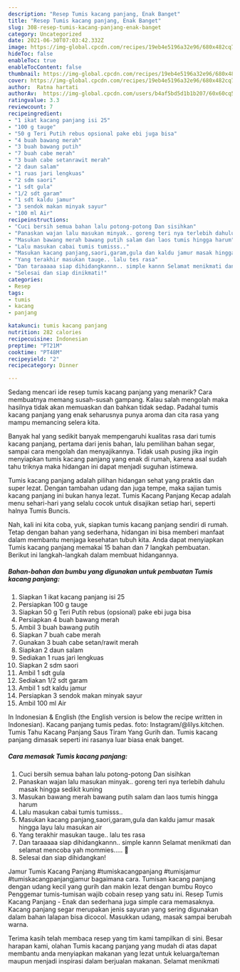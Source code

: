 ```yaml
---
description: "Resep Tumis kacang panjang, Enak Banget"
title: "Resep Tumis kacang panjang, Enak Banget"
slug: 308-resep-tumis-kacang-panjang-enak-banget
category: Uncategorized
date: 2021-06-30T07:03:42.332Z
image: https://img-global.cpcdn.com/recipes/19eb4e5196a32e96/680x482cq70/tumis-kacang-panjang-foto-resep-utama.jpg
hideToc: false
enableToc: true
enableTocContent: false
thumbnail: https://img-global.cpcdn.com/recipes/19eb4e5196a32e96/680x482cq70/tumis-kacang-panjang-foto-resep-utama.jpg
cover: https://img-global.cpcdn.com/recipes/19eb4e5196a32e96/680x482cq70/tumis-kacang-panjang-foto-resep-utama.jpg
author:  Ratna hartati
authorAv:  https://img-global.cpcdn.com/users/b4af5bd5d1b1b207/60x60cq50/avatar.jpg
ratingvalue: 3.3
reviewcount: 7
recipeingredient:
- "1 ikat kacang panjang isi 25"
- "100 g tauge"
- "50 g Teri Putih rebus opsional pake ebi juga bisa"
- "4 buah bawang merah"
- "3 buah bawang putih"
- "7 buah cabe merah"
- "3 buah cabe setanrawit merah"
- "2 daun salam"
- "1 ruas jari lengkuas"
- "2 sdm saori"
- "1 sdt gula"
- "1/2 sdt garam"
- "1 sdt kaldu jamur"
- "3 sendok makan minyak sayur"
- "100 ml Air"
recipeinstructions:
- "Cuci bersih semua bahan lalu potong-potong Dan sisihkan"
- "Panaskan wajan lalu masukan minyak.. goreng teri nya terlebih dahulu masak hingga sedikit kuning"
- "Masukan bawang merah bawang putih salam dan laos tumis hingga harum"
- "Lalu masukan cabai tumis tumisss.."
- "Masukan kacang panjang,saori,garam,gula dan kaldu jamur masak hingga layu lalu masukan air"
- "Yang terakhir masukan tauge.. lalu tes rasa"
- "Dan taraaaaa siap dihidangkannn.. simple kannn Selamat menikmati dan selamat mencoba yah mommies..... 🥰"
- "Selesai dan siap dinikmati!"
categories:
- Resep
tags:
- tumis
- kacang
- panjang

katakunci: tumis kacang panjang 
nutrition: 282 calories
recipecuisine: Indonesian
preptime: "PT21M"
cooktime: "PT48M"
recipeyield: "2"
recipecategory: Dinner

---
```



Sedang mencari ide resep tumis kacang panjang yang menarik? Cara membuatnya memang susah-susah gampang. Kalau salah mengolah maka hasilnya tidak akan memuaskan dan bahkan tidak sedap. Padahal tumis kacang panjang yang enak seharusnya punya aroma dan cita rasa yang mampu memancing selera kita.


Banyak hal yang sedikit banyak mempengaruhi kualitas rasa dari tumis kacang panjang, pertama dari jenis bahan, lalu pemilihan bahan segar, sampai cara mengolah dan menyajikannya. Tidak usah pusing jika ingin menyiapkan tumis kacang panjang yang enak di rumah, karena asal sudah tahu triknya maka hidangan ini dapat menjadi suguhan istimewa.

Tumis kacang panjang adalah pilihan hidangan sehat yang praktis dan super lezat. Dengan tambahan udang dan juga tempe, maka sajian tumis kacang panjang ini bukan hanya lezat. Tumis Kacang Panjang Kecap adalah menu sehari-hari yang selalu cocok untuk disajikan setiap hari, seperti halnya Tumis Buncis.


Nah, kali ini kita coba, yuk, siapkan tumis kacang panjang sendiri di rumah. Tetap dengan bahan yang sederhana, hidangan ini bisa memberi manfaat dalam membantu menjaga kesehatan tubuh kita. Anda dapat menyiapkan Tumis kacang panjang memakai 15 bahan dan 7 langkah pembuatan. Berikut ini langkah-langkah dalam membuat hidangannya.

<!--inarticleads1-->

##### Bahan-bahan dan bumbu yang digunakan untuk pembuatan Tumis kacang panjang:

1. Siapkan 1 ikat kacang panjang isi 25
1. Persiapkan 100 g tauge
1. Siapkan 50 g Teri Putih rebus (opsional) pake ebi juga bisa
1. Persiapkan 4 buah bawang merah
1. Ambil 3 buah bawang putih
1. Siapkan 7 buah cabe merah
1. Gunakan 3 buah cabe setan/rawit merah
1. Siapkan 2 daun salam
1. Sediakan 1 ruas jari lengkuas
1. Siapkan 2 sdm saori
1. Ambil 1 sdt gula
1. Sediakan 1/2 sdt garam
1. Ambil 1 sdt kaldu jamur
1. Persiapkan 3 sendok makan minyak sayur
1. Ambil 100 ml Air


In Indonesian &amp; English (the English version is below the recipe written in Indonesian). Kacang panjang tumis pedas. foto: Instagram/@lilys.kitchen. Tumis Tahu Kacang Panjang Saus Tiram Yang Gurih dan. Tumis kacang panjang dimasak seperti ini rasanya luar biasa enak banget. 

<!--inarticleads2-->

##### Cara memasak Tumis kacang panjang:

1. Cuci bersih semua bahan lalu potong-potong Dan sisihkan
1. Panaskan wajan lalu masukan minyak.. goreng teri nya terlebih dahulu masak hingga sedikit kuning
1. Masukan bawang merah bawang putih salam dan laos tumis hingga harum
1. Lalu masukan cabai tumis tumisss..
1. Masukan kacang panjang,saori,garam,gula dan kaldu jamur masak hingga layu lalu masukan air
1. Yang terakhir masukan tauge.. lalu tes rasa
1. Dan taraaaaa siap dihidangkannn.. simple kannn Selamat menikmati dan selamat mencoba yah mommies..... 🥰
1. Selesai dan siap dihidangkan!

Jamur Tumis Kacang Panjang #tumiskacangpanjang #tumisjamur #tumiskacangpanjangjamur bagaimana cara. Tumisan kacang panjang dengan udang kecil yang gurih dan makin lezat dengan bumbu Royco Penggemar tumis-tumisan wajib cobain resep yang satu ini. Resep Tumis Kacang Panjang - Enak dan sederhana juga simple cara memasaknya. Kacang panjang segar merupakan jenis sayuran yang sering digunakan dalam bahan lalapan bisa dicocol. Masukkan udang, masak sampai berubah warna. 

Terima kasih telah membaca resep yang tim kami tampilkan di sini. Besar harapan kami, olahan Tumis kacang panjang yang mudah di atas dapat membantu anda menyiapkan makanan yang lezat untuk keluarga/teman maupun menjadi inspirasi dalam berjualan makanan. Selamat menikmati
